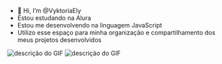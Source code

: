 - 👋 Hi, I’m @VyktoriaEly
- Estou estudando na Alura
- Estou me desenvolvendo na linguagem JavaScript
- Utilizo esse espaço para minha organização e
compartilhamento dos meus projetos desenvolvidos


![descrição do GIF](https://media.tenor.com/1J-n2oBWMa8AAAAi/peepo-brazil.gif)
![descrição do GIF](https://media.tenor.com/3-9gRpsn0voAAAAi/dance-emoji.gif)
